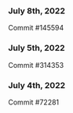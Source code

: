 ### July 8th, 2022

Commit #145594

### July 5th, 2022

Commit #314353


### July 4th, 2022

Commit #72281
